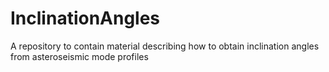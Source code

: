 # InclinationAngles
A repository to contain material describing how to obtain inclination angles from asteroseismic mode profiles

